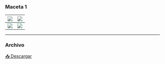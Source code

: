 ### Maceta 1

| ![](https://anapaumen168.github.io/miportafolio_mecatronica/Proyecto_de_Ingenier%C3%ADa/imagenes/maceta1vistadesdeabajo.png) | ![](https://anapaumen168.github.io/miportafolio_mecatronica/Proyecto_de_Ingenier%C3%ADa/imagenes/maceta1vistadesdearriba.png) |
|---------------------------|--------------------------|
| ![](https://anapaumen168.github.io/miportafolio_mecatronica/Proyecto_de_Ingenier%C3%ADa/imagenes/maceta1vistafrontal.png) | ![](https://anapaumen168.github.io/miportafolio_mecatronica/Proyecto_de_Ingenier%C3%ADa/imagenes/maceta1vistageneral.png) |

---

### Archivo

<p><a href="https://anapaumen168.github.io/miportafolio_mecatronica/Proyecto_de_Ingenier%C3%ADa/imagenes/Ejercicio5SolidWorks.SLDPRT" target="_blank">📥 Descargar </a></p>